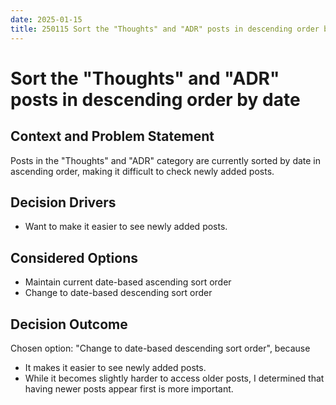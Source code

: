 ```yaml
---
date: 2025-01-15
title: 250115 Sort the "Thoughts" and "ADR" posts in descending order by date
---
```


# Sort the "Thoughts" and "ADR" posts in descending order by date

## Context and Problem Statement

Posts in the "Thoughts" and "ADR" category are currently sorted by date in ascending order, making it difficult to check newly added posts.

## Decision Drivers

* Want to make it easier to see newly added posts.

## Considered Options

* Maintain current date-based ascending sort order
* Change to date-based descending sort order

## Decision Outcome

Chosen option: "Change to date-based descending sort order", because

* It makes it easier to see newly added posts.
* While it becomes slightly harder to access older posts, I determined that having newer posts appear first is more important.
